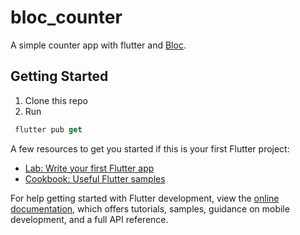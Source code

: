 # bloc_counter

A simple counter app with flutter and [Bloc](https://bloclibrary.dev/#/).

## Getting Started

1. Clone this repo
2. Run 
```dart
 flutter pub get 
 ```

A few resources to get you started if this is your first Flutter project:

- [Lab: Write your first Flutter app](https://docs.flutter.dev/get-started/codelab)
- [Cookbook: Useful Flutter samples](https://docs.flutter.dev/cookbook)

For help getting started with Flutter development, view the
[online documentation](https://docs.flutter.dev/), which offers tutorials,
samples, guidance on mobile development, and a full API reference.
